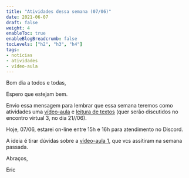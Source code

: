 ```yaml
---
title: "Atividades dessa semana (07/06)"
date: 2021-06-07
draft: false
weight: 4
enableToc: true
enableBlogBreadcrumb: false
tocLevels: ["h2", "h3", "h4"]
tags:
- notícias
- atividades
- vídeo-aula
---
```


Bom dia a todos e todas,

Espero que estejam bem.

Envio essa mensagem para lembrar que essa semana teremos como atividades uma [vídeo-aula](https://cclhm0057.netlify.app/semanal/sem4/#v%C3%ADdeo-aula-2-aa) e [leitura de textos](https://cclhm0057.netlify.app/semanal/sem4/#leitura-4-aa) (quer serão discutidos no encontro virtual 3, no dia 21//06).

Hoje, 07/06, estarei on-line entre 15h e 16h para atendimento no Discord.

A ideia é tirar dúvidas sobre a [vídeo-aula 1](https://cclhm0057.netlify.app/semanal/sem3/#v%C3%ADdeo-aula-1-aa), que vcs assitiram na semana passada.

Abraços,

Eric